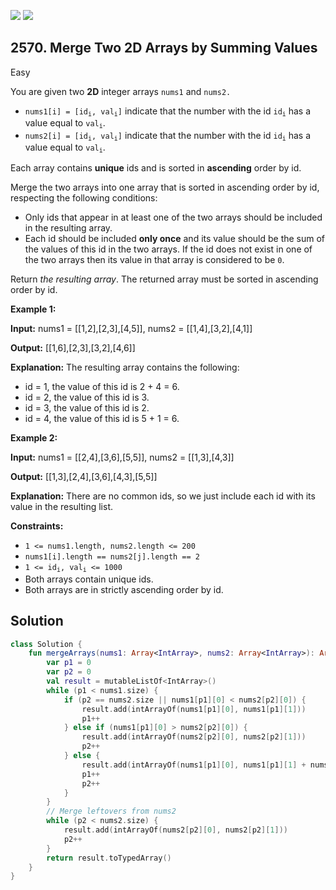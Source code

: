 [![](https://img.shields.io/github/stars/javadev/LeetCode-in-Kotlin?label=Stars&style=flat-square)](https://github.com/javadev/LeetCode-in-Kotlin)
[![](https://img.shields.io/github/forks/javadev/LeetCode-in-Kotlin?label=Fork%20me%20on%20GitHub%20&style=flat-square)](https://github.com/javadev/LeetCode-in-Kotlin/fork)

## 2570\. Merge Two 2D Arrays by Summing Values

Easy

You are given two **2D** integer arrays `nums1` and `nums2.`

*   <code>nums1[i] = [id<sub>i</sub>, val<sub>i</sub>]</code> indicate that the number with the id <code>id<sub>i</sub></code> has a value equal to <code>val<sub>i</sub></code>.
*   <code>nums2[i] = [id<sub>i</sub>, val<sub>i</sub>]</code> indicate that the number with the id <code>id<sub>i</sub></code> has a value equal to <code>val<sub>i</sub></code>.

Each array contains **unique** ids and is sorted in **ascending** order by id.

Merge the two arrays into one array that is sorted in ascending order by id, respecting the following conditions:

*   Only ids that appear in at least one of the two arrays should be included in the resulting array.
*   Each id should be included **only once** and its value should be the sum of the values of this id in the two arrays. If the id does not exist in one of the two arrays then its value in that array is considered to be `0`.

Return _the resulting array_. The returned array must be sorted in ascending order by id.

**Example 1:**

**Input:** nums1 = \[\[1,2],[2,3],[4,5]], nums2 = \[\[1,4],[3,2],[4,1]]

**Output:** [[1,6],[2,3],[3,2],[4,6]]

**Explanation:** The resulting array contains the following: 

- id = 1, the value of this id is 2 + 4 = 6.
- id = 2, the value of this id is 3. 
- id = 3, the value of this id is 2. 
- id = 4, the value of this id is 5 + 1 = 6.

**Example 2:**

**Input:** nums1 = \[\[2,4],[3,6],[5,5]], nums2 = \[\[1,3],[4,3]]

**Output:** [[1,3],[2,4],[3,6],[4,3],[5,5]]

**Explanation:** There are no common ids, so we just include each id with its value in the resulting list.

**Constraints:**

*   `1 <= nums1.length, nums2.length <= 200`
*   `nums1[i].length == nums2[j].length == 2`
*   <code>1 <= id<sub>i</sub>, val<sub>i</sub> <= 1000</code>
*   Both arrays contain unique ids.
*   Both arrays are in strictly ascending order by id.

## Solution

```kotlin
class Solution {
    fun mergeArrays(nums1: Array<IntArray>, nums2: Array<IntArray>): Array<IntArray> {
        var p1 = 0
        var p2 = 0
        val result = mutableListOf<IntArray>()
        while (p1 < nums1.size) {
            if (p2 == nums2.size || nums1[p1][0] < nums2[p2][0]) {
                result.add(intArrayOf(nums1[p1][0], nums1[p1][1]))
                p1++
            } else if (nums1[p1][0] > nums2[p2][0]) {
                result.add(intArrayOf(nums2[p2][0], nums2[p2][1]))
                p2++
            } else {
                result.add(intArrayOf(nums1[p1][0], nums1[p1][1] + nums2[p2][1]))
                p1++
                p2++
            }
        }
        // Merge leftovers from nums2
        while (p2 < nums2.size) {
            result.add(intArrayOf(nums2[p2][0], nums2[p2][1]))
            p2++
        }
        return result.toTypedArray()
    }
}
```
